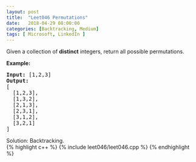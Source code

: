 ```yaml
---
layout: post
title:  "Leet046 Permutations"
date:   2018-04-29 08:00:00
categories: [Backtracking, Medium]
tags: [ Microsoft, LinkedIn ]
---
```


<div><p>Given a collection of <strong>distinct</strong> integers, return all possible permutations.</p>

<p><strong>Example:</strong></p>

<pre><strong>Input:</strong> [1,2,3]
<strong>Output:</strong>
[
  [1,2,3],
  [1,3,2],
  [2,1,3],
  [2,3,1],
  [3,1,2],
  [3,2,1]
]
</pre>
</div>

Solution: Backtracking.  
{% highlight c++ %}
{% include leet046/leet046.cpp %}
{% endhighlight %}
